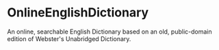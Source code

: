 OnlineEnglishDictionary
=======================

An online, searchable English Dictionary based on an old,
public-domain edition of Webster's Unabridged Dictionary.